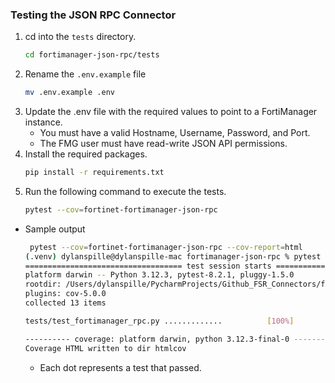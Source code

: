 ### Testing the JSON RPC Connector

1. cd into the `tests` directory.
    ```bash
    cd fortimanager-json-rpc/tests
    ```
2. Rename the `.env.example` file 
    ```bash
    mv .env.example .env
    ```
3. Update the .env file with the required values to point to a FortiManager instance.
   - You must have a valid Hostname, Username, Password, and Port.
   - The FMG user must have read-write JSON API permissions.
4. Install the required packages.
    ```bash
    pip install -r requirements.txt
    ```
5. Run the following command to execute the tests.
   ```bash
   pytest --cov=fortinet-fortimanager-json-rpc 
   ```

- Sample output
   ```bash
    pytest --cov=fortinet-fortimanager-json-rpc --cov-report=html
   (.venv) dylanspille@dylanspille-mac fortimanager-json-rpc % pytest --cov=fortinet-fortimanager-json-rpc --cov-report=html
   =================================== test session starts =====================================
   platform darwin -- Python 3.12.3, pytest-8.2.1, pluggy-1.5.0
   rootdir: /Users/dylanspille/PycharmProjects/Github_FSR_Connectors/fortimanager-json-rpc
   plugins: cov-5.0.0
   collected 13 items                                    
   
   tests/test_fortimanager_rpc.py .............          [100%]
   
   ---------- coverage: platform darwin, python 3.12.3-final-0 ----------
   Coverage HTML written to dir htmlcov
   ```
   - Each dot represents a test that passed.

